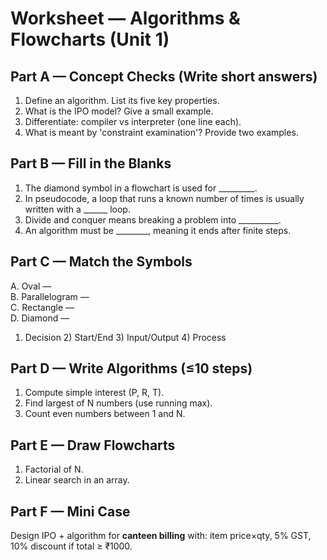 # Worksheet — Algorithms & Flowcharts (Unit 1)

## Part A — Concept Checks (Write short answers)
1. Define an algorithm. List its five key properties.
2. What is the IPO model? Give a small example.
3. Differentiate: compiler vs interpreter (one line each).
4. What is meant by 'constraint examination'? Provide two examples.

## Part B — Fill in the Blanks
1. The diamond symbol in a flowchart is used for _________.  
2. In pseudocode, a loop that runs a known number of times is usually written with a ______ loop.  
3. Divide and conquer means breaking a problem into __________.  
4. An algorithm must be ________, meaning it ends after finite steps.

## Part C — Match the Symbols
A. Oval —  
B. Parallelogram —  
C. Rectangle —  
D. Diamond —  
1) Decision  2) Start/End  3) Input/Output  4) Process

## Part D — Write Algorithms (≤10 steps)
1. Compute simple interest (P, R, T).  
2. Find largest of N numbers (use running max).  
3. Count even numbers between 1 and N.

## Part E — Draw Flowcharts
1. Factorial of N.  
2. Linear search in an array.

## Part F — Mini Case
Design IPO + algorithm for **canteen billing** with: item price×qty, 5% GST, 10% discount if total ≥ ₹1000.
